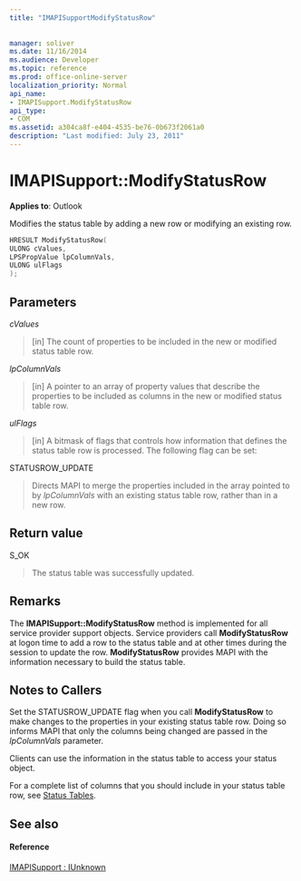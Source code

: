 ```yaml
---
title: "IMAPISupportModifyStatusRow"
 
 
manager: soliver
ms.date: 11/16/2014
ms.audience: Developer
ms.topic: reference
ms.prod: office-online-server
localization_priority: Normal
api_name:
- IMAPISupport.ModifyStatusRow
api_type:
- COM
ms.assetid: a304ca8f-e404-4535-be76-0b673f2061a0
description: "Last modified: July 23, 2011"
---
```


# IMAPISupport::ModifyStatusRow

  
  
**Applies to**: Outlook 
  
Modifies the status table by adding a new row or modifying an existing row.
  
```cpp
HRESULT ModifyStatusRow(
ULONG cValues,
LPSPropValue lpColumnVals,
ULONG ulFlags
);
```

## Parameters

 _cValues_
  
> [in] The count of properties to be included in the new or modified status table row. 
    
 _lpColumnVals_
  
> [in] A pointer to an array of property values that describe the properties to be included as columns in the new or modified status table row.
    
 _ulFlags_
  
> [in] A bitmask of flags that controls how information that defines the status table row is processed. The following flag can be set:
    
STATUSROW_UPDATE 
  
> Directs MAPI to merge the properties included in the array pointed to by  _lpColumnVals_ with an existing status table row, rather than in a new row. 
    
## Return value

S_OK 
  
> The status table was successfully updated.
    
## Remarks

The **IMAPISupport::ModifyStatusRow** method is implemented for all service provider support objects. Service providers call **ModifyStatusRow** at logon time to add a row to the status table and at other times during the session to update the row. **ModifyStatusRow** provides MAPI with the information necessary to build the status table. 
  
## Notes to Callers

Set the STATUSROW_UPDATE flag when you call **ModifyStatusRow** to make changes to the properties in your existing status table row. Doing so informs MAPI that only the columns being changed are passed in the  _lpColumnVals_ parameter. 
  
Clients can use the information in the status table to access your status object. 
  
For a complete list of columns that you should include in your status table row, see [Status Tables](status-tables.md).
  
## See also

#### Reference

[IMAPISupport : IUnknown](imapisupportiunknown.md)

